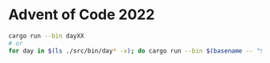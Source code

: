 # Advent of Code 2022

```bash
cargo run --bin dayXX
# or
for day in $(ls ./src/bin/day* -v); do cargo run --bin $(basename -- "${day%.*}"); done
```
